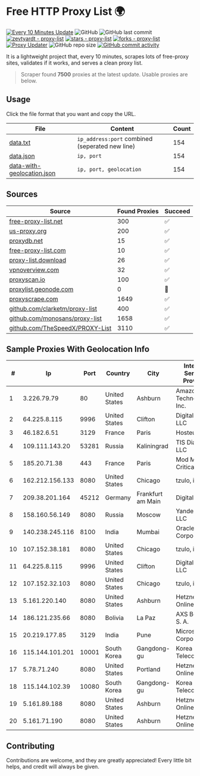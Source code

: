 
# Free HTTP Proxy List 🌍

[![Every 10 Minutes Update](https://github.com/mertguvencli/http-proxy-list/actions/workflows/main.yml/badge.svg?branch=main)](https://github.com/mertguvencli/http-proxy-list/actions/workflows/main.yml)
![GitHub](https://img.shields.io/github/license/mertguvencli/http-proxy-list)
![GitHub last commit](https://img.shields.io/github/last-commit/mertguvencli/http-proxy-list)
[![zevtyardt - proxy-list](https://img.shields.io/static/v1?label=zevtyardt&message=proxy-list&color=blue&logo=github)](https://github.com/zevtyardt/proxy-list "Go to GitHub repo")
[![stars - proxy-list](https://img.shields.io/github/stars/zevtyardt/proxy-list?style=social)](https://github.com/zevtyardt/proxy-list)
[![forks - proxy-list](https://img.shields.io/github/forks/zevtyardt/proxy-list?style=social)](https://github.com/zevtyardt/proxy-list)
[![Proxy Updater](https://github.com/zevtyardt/proxy-list/workflows/Proxy%20Updater/badge.svg)](https://github.com/zevtyardt/proxy-list/actions?query=workflow:"Proxy+Updater")
![GitHub repo size](https://img.shields.io/github/repo-size/zevtyardt/proxy-list)
[![GitHub commit activity](https://img.shields.io/github/commit-activity/m/zevtyardt/proxy-list?logo=commits)](https://github.com/zevtyardt/proxy-list/commits/main)

It is a lightweight project that, every 10 minutes, scrapes lots of free-proxy sites, validates if it works, and serves a clean proxy list.

> Scraper found **7500** proxies at the latest update. Usable proxies are below.

## Usage

Click the file format that you want and copy the URL.

|File|Content|Count|
|----|-------|-----|
|[data.txt](https://raw.githubusercontent.com/mertguvencli/http-proxy-list/main/proxy-list/data.txt)|`ip_address:port` combined (seperated new line)|154|
|[data.json](https://raw.githubusercontent.com/mertguvencli/http-proxy-list/main/proxy-list/data.json)|`ip, port`|154|
|[data-with-geolocation.json](https://raw.githubusercontent.com/mertguvencli/http-proxy-list/main/proxy-list/data-with-geolocation.json)|`ip, port, geolocation`|154|

## Sources

|Source|Found Proxies|Succeed|
|------|-------------|-------|
|[free-proxy-list.net](https://free-proxy-list.net)|300|✅|
|[us-proxy.org](https://www.us-proxy.org)|200|✅|
|[proxydb.net](http://proxydb.net)|15|✅|
|[free-proxy-list.com](https://free-proxy-list.com/?page=&port=&type%5B%5D=http&type%5B%5D=https&up_time=0&search=Search)|10|✅|
|[proxy-list.download](https://www.proxy-list.download/HTTP)|26|✅|
|[vpnoverview.com](https://vpnoverview.com/privacy/anonymous-browsing/free-proxy-servers)|32|✅|
|[proxyscan.io](https://www.proxyscan.io)|100|✅|
|[proxylist.geonode.com](https://proxylist.geonode.com/api/proxy-list?limit=300&page=1&sort_by=lastChecked&sort_type=desc&protocols=http,https)|0|🚫|
|[proxyscrape.com](https://api.proxyscrape.com/v2/?request=displayproxies&protocol=http&timeout=10000&country=all&ssl=all&anonymity=all)|1649|✅|
|[github.com/clarketm/proxy-list](https://raw.githubusercontent.com/clarketm/proxy-list/master/proxy-list-raw.txt)|400|✅|
|[github.com/monosans/proxy-list](https://raw.githubusercontent.com/monosans/proxy-list/main/proxies/http.txt)|1658|✅|
|[github.com/TheSpeedX/PROXY-List](https://raw.githubusercontent.com/TheSpeedX/PROXY-List/master/http.txt)|3110|✅|


## Sample Proxies With Geolocation Info

|#|Ip|Port|Country|City|Internet Service Provider|
|-|--|----|-------|----|-------------------------|
|1|3.226.79.79|80|United States|Ashburn|Amazon Technologies Inc.|
|2|64.225.8.115|9996|United States|Clifton|DigitalOcean, LLC|
|3|46.182.6.51|3129|France|Paris|Hosteur SAS|
|4|109.111.143.20|53281|Russia|Kaliningrad|TIS Dialog LLC|
|5|185.20.71.38|443|France|Paris|Mod Mission Critical LLC|
|6|162.212.156.133|8080|United States|Chicago|tzulo, inc.|
|7|209.38.201.164|45212|Germany|Frankfurt am Main|DigitalOcean|
|8|158.160.56.149|8080|Russia|Moscow|Yandex.Cloud LLC|
|9|140.238.245.116|8100|India|Mumbai|Oracle Corporation|
|10|107.152.38.181|8080|United States|Chicago|tzulo, inc.|
|11|64.225.8.115|9996|United States|Clifton|DigitalOcean, LLC|
|12|107.152.32.103|8080|United States|Chicago|tzulo, inc.|
|13|5.161.220.140|8080|United States|Ashburn|Hetzner Online GmbH|
|14|186.121.235.66|8080|Bolivia|La Paz|AXS Bolivia S. A.|
|15|20.219.177.85|3129|India|Pune|Microsoft Corporation|
|16|115.144.101.201|10001|South Korea|Gangdong-gu|Korea Telecom|
|17|5.78.71.240|8080|United States|Portland|Hetzner Online GmbH|
|18|115.144.102.39|10080|South Korea|Gangdong-gu|Korea Telecom|
|19|5.161.89.188|8080|United States|Ashburn|Hetzner Online GmbH|
|20|5.161.71.190|8080|United States|Ashburn|Hetzner Online GmbH|



## Contributing

Contributions are welcome, and they are greatly appreciated! Every
little bit helps, and credit will always be given.

